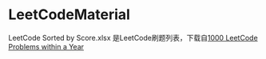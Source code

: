 # LeetCodeMaterial

LeetCode Sorted by Score.xlsx 是LeetCode刷题列表，下载自[1000 LeetCode Problems within a Year](https://leetcode.com/discuss/general-discussion/522705/1000-leetcode-problems-within-a-year)
